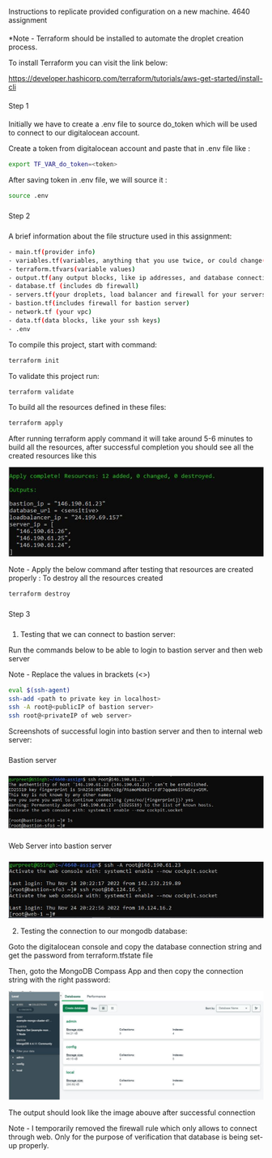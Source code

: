 ####
Instructions to replicate provided configuration on a new machine. 4640 assignment
####

*Note - Terraform should be installed to automate the droplet creation process.

To install Terraform you can visit the link below:

https://developer.hashicorp.com/terraform/tutorials/aws-get-started/install-cli 

####
Step 1
####
Initially we have to create a .env file to source do_token which will be used to connect to our digitalocean account.

Create a token from digitalocean account and paste that in .env file like :

```bash
export TF_VAR_do_token=<token>
```

After saving token in .env file, we will source it :

```bash
source .env
```

###
Step 2
###

A brief information about the file structure used in this assignment:
```bash
- main.tf(provider info)
- variables.tf(variables, anything that you use twice, or could change(region, size…) )
- terraform.tfvars(variable values)
- output.tf(any output blocks, like ip addresses, and database connection uri)
- database.tf (includes db firewall)
- servers.tf(your droplets, load balancer and firewall for your servers)
- bastion.tf(includes firewall for bastion server)
- network.tf (your vpc)
- data.tf(data blocks, like your ssh keys)
- .env

```

To compile this project, start with command:
```bash
terraform init
``` 
To validate this project run:
```bash
terraform validate
```
To build all the resources defined in these files:

```bash
terraform apply
```
After running terraform apply command it will take around 5-6 minutes to build all the resources, after successful completion you should see all the created resources like this

![terraformapply.JPG](https://github.com/GurpreetSingh2601/images_4640/blob/master/terraformapply.JPG?raw=true)

Note - Apply the below command after testing that resources are created properly :
To destroy all the resources created

```bash
terraform destroy
```

###
Step 3
###

1. Testing that we can connect to bastion server:

Run the commands below to be able to login to bastion server and then web server

Note - Replace the values in brackets (<>)

```bash
eval $(ssh-agent)
ssh-add <path to private key in localhost>
ssh -A root@<publicIP of bastion server>
ssh root@<privateIP of web server>
```
Screenshots of successful login into bastion server and then to internal web server:
###
Bastion server
###

![bastion.JPG](https://github.com/GurpreetSingh2601/images_4640/blob/master/bastion.JPG?raw=true)

###
Web Server into bastion server
###

![webserver.JPG](https://github.com/GurpreetSingh2601/images_4640/blob/master/webserver.JPG?raw=true)

2. Testing the connection to our mongodb database:

Goto the digitalocean console and copy the database connection string and get the password from terraform.tfstate file

Then, goto the MongoDB Compass App and then copy the connection string with the right password:

![database.JPG](https://github.com/GurpreetSingh2601/images_4640/blob/master/database.JPG?raw=true)

The output should look like the image abouve after successful connection

Note - I temporarily removed the firewall rule which only allows to connect through web. Only for the purpose of verification that database is being set-up properly.






